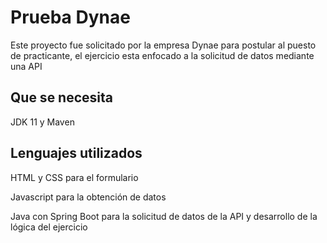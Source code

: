 # Prueba Dynae

Este proyecto fue solicitado por la empresa Dynae para postular al puesto de practicante, el ejercicio esta enfocado a la solicitud de datos mediante una API

## Que se necesita
JDK 11 y Maven

## Lenguajes utilizados

HTML y CSS para el formulario

Javascript para la obtención de datos

Java con Spring Boot para la solicitud de datos de la API y desarrollo de la lógica del ejercicio